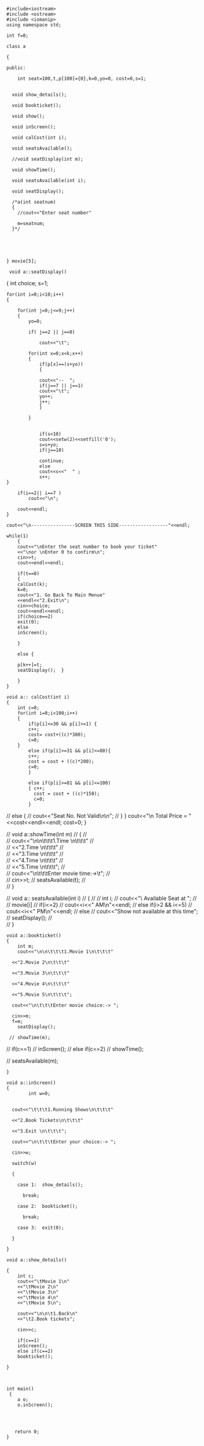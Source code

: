 	#include<iostream>
	#include <ostream>
	#include <iomanip>
	using namespace std;
	
	int f=0;
	
	class a
	
	{
				 
	public:
		
		int seat=100,t,p[100]={0},k=0,yo=0, cost=0,s=1;
	 
	  
	  void show_details();
	
	  void bookticket();
	
	  void show();
	
	  void inScreen();
	
	  void calCost(int i);
	  
	  void seatsAvailable();
	  
	  //void seatDisplay(int m);
	  
	  void showTime();
	  
	  void seatsAvailable(int i);
	  
	  void seatDisplay();
	  
	  /*a(int seatnum)
	  {
	  	//cout<<"Enter seat number"
	  	
		m=seatnum;
	  }*/
	  
	
		  

	
	} movie[5];
	
	 void a::seatDisplay()
{	int choice;
	 s=1;
	
	for(int i=0;i<10;i++)
	{
		
		for(int j=0;j<=9;j++)
		{
			yo=0;

			if( j==2 || j==8) 
			
				cout<<"\t";
						
			for(int x=0;x<k;x++)
		   	{
				if(p[x]==(s+yo)) 
				{

				cout<<"--  ";
				if(j==7 || j==1)
				cout<<"\t";
				yo++;
				j++;
				} 
				
			} 

												
				if(s<10)
				cout<<setw(2)<<setfill('0');
				s=s+yo;
				if(j==10) 
				
				continue;
				else
				cout<<s<<"  " ;			 
				s++;
	}
		 
	    if(i==2|| i==7 )
			cout<<"\n";
		
		cout<<endl;
	}
	
	cout<<"\n----------------SCREEN THIS SIDE------------------"<<endl;

 	while(1)
		{
		cout<<"\nEnter the seat number to book your ticket"
		<<"\nor \nEnter 0 to confirm\n";
		cin>>t;
		cout<<endl<<endl;
		
		if(t==0) 
		{
		calCost(k);
		k=0;
		cout<<"1. Go Back To Main Menue"
		<<endl<<"2.Exit\n";
		cin>>choice;
		cout<<endl<<endl;
		if(choice==2)
		exit(0);
		else 
		inScreen();
	
		}
		
		else {
		
		p[k++]=t;
		seatDisplay();  }

		}
	}
	
	void a:: calCost(int i)
	{
		int c=0;
		for(int i=0;i<100;i++)
		{
			if(p[i]<=30 && p[i]>=1) {
			c++;
			cost= cost+((c)*300);
			c=0;
		}
			else if(p[i]>=31 && p[i]<=80){
			c++;
			cost = cost + ((c)*200);
			c=0;
			}
			
			else if(p[i]>=81 && p[i]<=100)
			{ c++;
			  cost = cost + ((c)*150);
			  c=0;
			}
//			else {
//			cout<<"Seat No. Not Valid\n\n";
//			}
		}
			cout<<"\n Total Price = "<<cost<<endl<<endl;
			cost=0;
		}
	
	
//	void a::showTime(int m)
//	{
//		
//		cout<<"\n\n\t\t\t1.Time \n\t\t\t"
//	
//	  <<"2.Time \n\t\t\t"
//	
//	  <<"3.Time \n\t\t\t"
//	  
//	  <<"4.Time \n\t\t\t"
//	  
//	  <<"5.Time \n\t\t\t";
//	
//	  cout<<"\n\t\t\tEnter movie time:->\t";
//	
//	  cin>>t;
//	  seatsAvailable(t);
//		
//	}
	
//	void a:: seatsAvailable(int i)
//	{
//	//	int i;
//		cout<<"\	Available Seat at ";
//	//	movie[i]
//		if(i<=2)
//		cout<<i<<" AM\n"<<endl;
//		else if(i>2 && i<=5)
//		cout<<i<<" PM\n"<<endl;
//		else 
//		cout<<"Show not available at this time";	
//		seatDisplay();
//		
//	}
	
	
	
	void a::bookticket()
	{
		int m;
		cout<<"\n\n\t\t\t1.Movie 1\n\t\t\t"
	
	  <<"2.Movie 2\n\t\t\t"
	
	  <<"3.Movie 3\n\t\t\t"
	  
	  <<"4.Movie 4\n\t\t\t"
	  
	  <<"5.Movie 5\n\t\t\t";
	
	  cout<<"\n\t\t\tEnter movie choice:-> ";
	
	  cin>>m;
	  f=m;
	  	seatDisplay();
	  
	 // showTime(m);
	  
//	  if(c==1)
//		inScreen();
//		else if(c==2)
//		showTime();
		
	  
//	   seatsAvailable(m);
	  	
	}
	
	void a::inScreen()
	{
			int w=0;
	
		
	  cout<<"\t\t\t1.Running Shows\n\t\t\t"
	
	  <<"2.Book Tickets\n\t\t\t"
	
	  <<"3.Exit \n\t\t\t";
	
	  cout<<"\n\t\t\tEnter your choice:-> ";
	
	  cin>>w;
	  
	  switch(w)
	
	  {
	
	    case 1:  show_details();
	
	      break;
	      
	    case 2:  bookticket();
	
	      break;
	
	    case 3:  exit(0);
	
	  }
	  
	}
	
	void a::show_details()
	
	{
		int c;
		cout<<"\tMovie 1\n"
		<<"\tMovie 2\n"
		<<"\tMovie 3\n"
		<<"\tMovie 4\n"
		<<"\tMovie 5\n";
		
		cout<<"\n\n\t1.Back\n"
		<<"\t2.Book tickets";
		
		cin>>c;
		
		if(c==1)
		inScreen();
		else if(c==2)
		bookticket();
	
	}
	
	
	
	int main()
	 {
	 	a o;
	 	o.inScreen();
	 
	
	
	  
	   return 0;
	}
